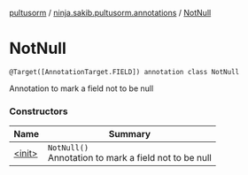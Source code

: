 [pultusorm](../../index.md) / [ninja.sakib.pultusorm.annotations](../index.md) / [NotNull](.)

# NotNull

`@Target([AnnotationTarget.FIELD]) annotation class NotNull`

Annotation to mark a field not to be null

### Constructors

| Name | Summary |
|---|---|
| [&lt;init&gt;](-init-.md) | `NotNull()`<br>Annotation to mark a field not to be null |
